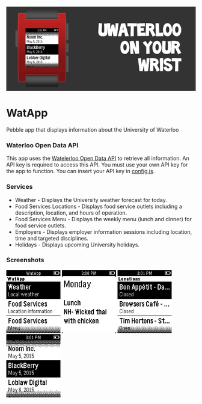 ![Header](/resources/headers/header_2.png)
# WatApp
Pebble app that displays information about the University of Waterloo

### Waterloo Open Data API
This app uses the [Watelerloo Open Data API](https://api.uwaterloo.ca/) to retrieve all information. An API key is required to access this API. You must use your own API key for the app to function. You can insert your API key in [config.js](https://github.com/MunazR/WatApp/blob/master/src/config.js).

### Services
* Weather - Displays the University weather forecast for today.
* Food Services Locations - Displays food service outlets including a description, location, and hours of operation.
* Food Services Menu - Displays the weekly menu (lunch and dinner) for food service outlets.
* Employers - Displays employer information sessions including location, time and targeted disciplines.
* Holidays - Displays upcoming University holidays.

### Screenshots
![Main Menu](/resources/screenshots/screenshot_1.png) ![Food Services Menu](/resources/screenshots/screenshot_2.png) ![Food Services Locations](/resources/screenshots/screenshot_3.png) ![Coop Infosessions](/resources/screenshots/screenshot_4.png)
